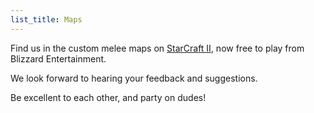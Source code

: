 ```yaml
---
list_title: Maps
---
```


Find us in the custom melee maps on [StarCraft II](https://starcraft2.com/en-us/), now free to play from Blizzard Entertainment.

We look forward to hearing your feedback and suggestions.

Be excellent to each other, and party on dudes! 
